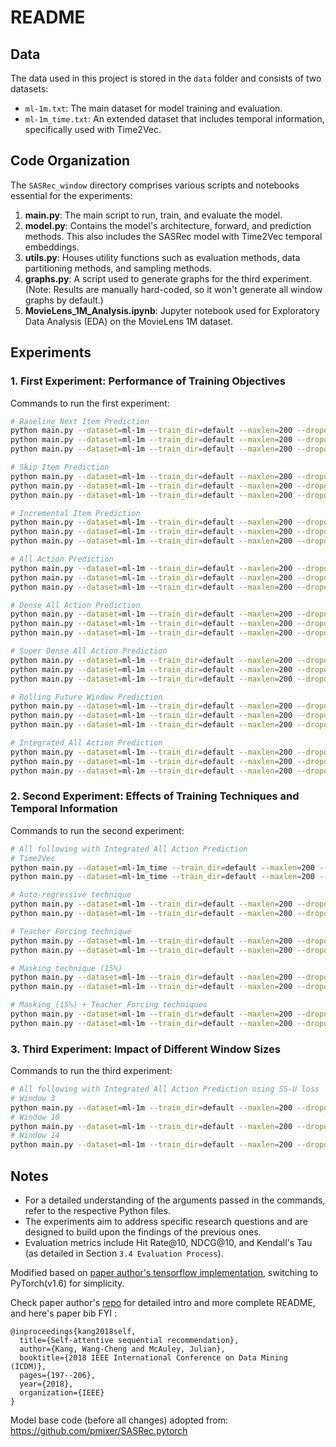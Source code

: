 # README

## Data

The data used in this project is stored in the `data` folder and consists of two datasets:
- `ml-1m.txt`: The main dataset for model training and evaluation.
- `ml-1m_time.txt`: An extended dataset that includes temporal information, specifically used with Time2Vec.

## Code Organization

The `SASRec_window` directory comprises various scripts and notebooks essential for the experiments:

1. **main.py**: The main script to run, train, and evaluate the model.
2. **model.py**: Contains the model's architecture, forward, and prediction methods. This also includes the SASRec model with Time2Vec temporal embeddings.
3. **utils.py**: Houses utility functions such as evaluation methods, data partitioning methods, and sampling methods.
4. **graphs.py**: A script used to generate graphs for the third experiment. (Note: Results are manually hard-coded, so it won't generate all window graphs by default.)
5. **MovieLens_1M_Analysis.ipynb**: Jupyter notebook used for Exploratory Data Analysis (EDA) on the MovieLens 1M dataset.

## Experiments

### 1. First Experiment: Performance of Training Objectives
Commands to run the first experiment:

```bash
# Baseline Next Item Prediction
python main.py --dataset=ml-1m --train_dir=default --maxlen=200 --dropout_rate=0.2 --device=cuda --data_partition=None --loss_type=bce --model_training=None --window_eval=true --uniform_ss=false --window_size=7  # With BCE
python main.py --dataset=ml-1m --train_dir=default --maxlen=200 --dropout_rate=0.2 --device=cuda --data_partition=None --loss_type=sampled_softmax --model_training=None --window_eval=true --uniform_ss=true --window_size=7  # With SS-Uniform 
python main.py --dataset=ml-1m --train_dir=default --maxlen=200 --dropout_rate=0.2 --device=cuda --data_partition=None --loss_type=sampled_softmax --model_training=None --window_eval=true --uniform_ss=false --window_size=7  # With SS-LogQ correction

# Skip Item Prediction
python main.py --dataset=ml-1m --train_dir=default --maxlen=200 --dropout_rate=0.2 --device=cuda --data_partition=skip --loss_type=bce --model_training=None --window_eval=true --uniform_ss=false --window_size=7   # With BCE
python main.py --dataset=ml-1m --train_dir=default --maxlen=200 --dropout_rate=0.2 --device=cuda --data_partition=skip --loss_type=sampled_softmax --model_training=None --window_eval=true --uniform_ss=true --window_size=7    # With SS-Uniform 
python main.py --dataset=ml-1m --train_dir=default --maxlen=200 --dropout_rate=0.2 --device=cuda --data_partition=skip --loss_type=sampled_softmax --model_training=None --window_eval=true --uniform_ss=false --window_size=7    # With LogQ correction (same order with losses in the following commands)

# Incremental Item Prediction 
python main.py --dataset=ml-1m --train_dir=default --maxlen=200 --dropout_rate=0.2 --device=cuda --data_partition=incremental --loss_type=bce --model_training=None --window_eval=true --uniform_ss=false --window_size=7
python main.py --dataset=ml-1m --train_dir=default --maxlen=200 --dropout_rate=0.2 --device=cuda --data_partition=incremental --loss_type=sampled_softmax --model_training=None --window_eval=true --uniform_ss=true --window_size=7
python main.py --dataset=ml-1m --train_dir=default --maxlen=200 --dropout_rate=0.2 --device=cuda --data_partition=incremental --loss_type=sampled_softmax --model_training=None --window_eval=true --uniform_ss=false --window_size=7

# All Action Prediction 
python main.py --dataset=ml-1m --train_dir=default --maxlen=200 --dropout_rate=0.2 --device=cuda --data_partition=None --loss_type=ce_over --model_training=all_action --window_eval=true --uniform_ss=false --window_size=7
python main.py --dataset=ml-1m --train_dir=default --maxlen=200 --dropout_rate=0.2 --device=cuda --data_partition=None --loss_type=sampled_softmax --model_training=all_action --window_eval=true --uniform_ss=true --window_size=7
python main.py --dataset=ml-1m --train_dir=default --maxlen=200 --dropout_rate=0.2 --device=cuda --data_partition=None --loss_type=sampled_softmax --model_training=all_action --window_eval=true --uniform_ss=false --window_size=7

# Dense All Action Prediction
python main.py --dataset=ml-1m --train_dir=default --maxlen=200 --dropout_rate=0.2 --device=cuda --data_partition=None --loss_type=ce_over --model_training=dense_all_action --window_eval=true --uniform_ss=false --window_size=7
python main.py --dataset=ml-1m --train_dir=default --maxlen=200 --dropout_rate=0.2 --device=cuda --data_partition=None --loss_type=sampled_softmax --model_training=dense_all_action --window_eval=true --uniform_ss=true --window_size=7
python main.py --dataset=ml-1m --train_dir=default --maxlen=200 --dropout_rate=0.2 --device=cuda --data_partition=None --loss_type=sampled_softmax --model_training=dense_all_action --window_eval=true --uniform_ss=false --window_size=7

# Super Dense All Action Prediction
python main.py --dataset=ml-1m --train_dir=default --maxlen=200 --dropout_rate=0.2 --device=cuda --data_partition=None --loss_type=ce_over --model_training=super_dense_all_action --window_eval=true --uniform_ss=false --window_size=7
python main.py --dataset=ml-1m --train_dir=default --maxlen=200 --dropout_rate=0.2 --device=cuda --data_partition=None --loss_type=sampled_softmax --model_training=super_dense_all_action --window_eval=true --uniform_ss=true --window_size=7
python main.py --dataset=ml-1m --train_dir=default --maxlen=200 --dropout_rate=0.2 --device=cuda --data_partition=None --loss_type=sampled_softmax --model_training=super_dense_all_action --window_eval=true --uniform_ss=false --window_size=7

# Rolling Future Window Prediction
python main.py --dataset=ml-1m --train_dir=default --maxlen=200 --dropout_rate=0.2 --device=cuda --data_partition=None --loss_type=ce_over --model_training=future_rolling --window_eval=true --uniform_ss=false --window_size=7
python main.py --dataset=ml-1m --train_dir=default --maxlen=200 --dropout_rate=0.2 --device=cuda --data_partition=None --loss_type=sampled_softmax --model_training=future_rolling --window_eval=true --uniform_ss=true --window_size=7
python main.py --dataset=ml-1m --train_dir=default --maxlen=200 --dropout_rate=0.2 --device=cuda --data_partition=None --loss_type=sampled_softmax --model_training=future_rolling --window_eval=true --uniform_ss=false --window_size=7

# Integrated All Action Prediction
python main.py --dataset=ml-1m --train_dir=default --maxlen=200 --dropout_rate=0.2 --device=cuda --model_training=combined --loss_type=ce_over --window_eval=true --window_size=7
python main.py --dataset=ml-1m --train_dir=default --maxlen=200 --dropout_rate=0.2 --device=cuda --model_training=combined --loss_type=sampled_softmax --uniform_ss=true --window_eval=true --window_size=7
python main.py --dataset=ml-1m --train_dir=default --maxlen=200 --dropout_rate=0.2 --device=cuda --model_training=combined --loss_type=sampled_softmax --uniform_ss=false --window_eval=true --window_size=7
```

### 2. Second Experiment: Effects of Training Techniques and Temporal Information
Commands to run the second experiment:

```bash
# All following with Integrated All Action Prediction
# Time2Vec
python main.py --dataset=ml-1m_time --train_dir=default --maxlen=200 --dropout_rate=0.2 --device=cuda --loss_type=ce_over --model_training=combined --window_eval=true --uniform_ss=false --window_size=7  --temporal=true
python main.py --dataset=ml-1m_time --train_dir=default --maxlen=200 --dropout_rate=0.2 --device=cuda --loss_type=sampled_softmax --model_training=combined --window_eval=true --uniform_ss=true --window_size=7 --temporal=true

# Auto-regressive technique 
python main.py --dataset=ml-1m --train_dir=default --maxlen=200 --dropout_rate=0.2 --device=cuda --loss_type=ce_over --model_training=combined --window_eval=true --uniform_ss=false --strategy=autoregressive --window_size=7
python main.py --dataset=ml-1m --train_dir=default --maxlen=200 --dropout_rate=0.2 --device=cuda --loss_type=sampled_softmax --model_training=combined --window_eval=true --uniform_ss=true --strategy=autoregressive --window_size=7

# Teacher Forcing technique
python main.py --dataset=ml-1m --train_dir=default --maxlen=200 --dropout_rate=0.2 --device=cuda --loss_type=ce_over --model_training=combined --window_eval=true --uniform_ss=false --strategy=teacher_forcing --window_size=7
python main.py --dataset=ml-1m --train_dir=default --maxlen=200 --dropout_rate=0.2 --device=cuda --loss_type=sampled_softmax --model_training=combined --window_eval=true --uniform_ss=true --strategy=teacher_forcing --window_size=7

# Masking technique (15%)
python main.py --dataset=ml-1m --train_dir=default --maxlen=200 --dropout_rate=0.2 --device=cuda --data_partition=None --loss_type=ce_over --model_training=combined --window_eval=true --uniform_ss=false --masking=true --mask_prob=0.15
python main.py --dataset=ml-1m --train_dir=default --maxlen=200 --dropout_rate=0.2 --device=cuda --data_partition=None --loss_type=sampled_softmax --model_training=combined --window_eval=true --uniform_ss=true --masking=true --mask_prob=0.15

# Masking (15%) + Teacher Forcing techniques 
python main.py --dataset=ml-1m --train_dir=default --maxlen=200 --dropout_rate=0.2 --device=cuda --data_partition=None --loss_type=ce_over --model_training=combined --strategy=teacher_forcing --window_eval=true --uniform_ss=false --masking=true
python main.py --dataset=ml-1m --train_dir=default --maxlen=200 --dropout_rate=0.2 --device=cuda --data_partition=None --loss_type=sampled_softmax --model_training=combined --strategy=teacher_forcing --window_eval=true --uniform_ss=true --masking=true
```

### 3. Third Experiment: Impact of Different Window Sizes
Commands to run the third experiment:

```bash
# All following with Integrated All Action Prediction using SS-U loss
# Window 3
python main.py --dataset=ml-1m --train_dir=default --maxlen=200 --dropout_rate=0.2 --device=cuda --model_training=combined --loss_type=sampled_softmax --uniform_ss=true --window_eval=true --window_size=3 --window_eval_size=3
# Window 10
python main.py --dataset=ml-1m --train_dir=default --maxlen=200 --dropout_rate=0.2 --device=cuda --model_training=combined --loss_type=sampled_softmax --uniform_ss=true --window_eval=true --window_size=10 --window_eval_size=10
# Window 14
python main.py --dataset=ml-1m --train_dir=default --maxlen=200 --dropout_rate=0.2 --device=cuda --model_training=combined --loss_type=sampled_softmax --uniform_ss=true --window_eval=true --window_size=14 --window_eval_size=14
```

## Notes
- For a detailed understanding of the arguments passed in the commands, refer to the respective Python files.
- The experiments aim to address specific research questions and are designed to build upon the findings of the previous ones.
- Evaluation metrics include Hit Rate@10, NDCG@10, and Kendall's Tau (as detailed in Section `3.4 Evaluation Process`).


Modified based on [paper author's tensorflow implementation](https://github.com/kang205/SASRec), switching to PyTorch(v1.6) for simplicity.

Check paper author's [repo](https://github.com/kang205/SASRec) for detailed intro and more complete README, and here's paper bib FYI :

```
@inproceedings{kang2018self,
  title={Self-attentive sequential recommendation},
  author={Kang, Wang-Cheng and McAuley, Julian},
  booktitle={2018 IEEE International Conference on Data Mining (ICDM)},
  pages={197--206},
  year={2018},
  organization={IEEE}
}
```
Model base code (before all changes) adopted from:
https://github.com/pmixer/SASRec.pytorch
